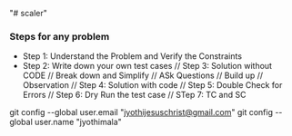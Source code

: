 "# scaler" 

### Steps for any problem

* Step 1: Understand the Problem and Verify the Constraints
*  Step 2: Write down your own test cases
// Step 3: Solution without CODE
// Break down and Simplify
// ASk Questions
// Build up
// Observation
// Step 4: Solution with code
// Step 5: Double Check for Errors
// Step 6: Dry Run the test case
// STep 7: TC and SC

git config --global user.email "jyothijesuschrist@gmail.com"
git config --global user.name "jyothimala"